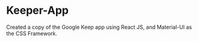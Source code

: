 # Keeper-App


Created a copy of the Google Keep app using React JS, and Material-UI as the CSS Framework. 
